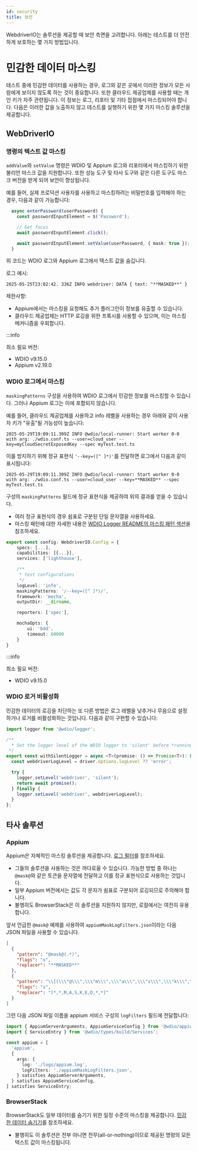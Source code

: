 ```yaml
---
id: security
title: 보안
---
```


WebdriverIO는 솔루션을 제공할 때 보안 측면을 고려합니다. 아래는 테스트를 더 안전하게 보호하는 몇 가지 방법입니다.

# 민감한 데이터 마스킹

테스트 중에 민감한 데이터를 사용하는 경우, 로그와 같은 곳에서 이러한 정보가 모든 사람에게 보이지 않도록 하는 것이 중요합니다. 또한 클라우드 제공업체를 사용할 때는 개인 키가 자주 관련됩니다. 이 정보는 로그, 리포터 및 기타 접점에서 마스킹되어야 합니다. 다음은 이러한 값을 노출하지 않고 테스트를 실행하기 위한 몇 가지 마스킹 솔루션을 제공합니다.

## WebDriverIO

### 명령의 텍스트 값 마스킹

`addValue`와 `setValue` 명령은 WDIO 및 Appium 로그와 리포터에서 마스킹하기 위한 불리언 마스크 값을 지원합니다. 또한 성능 도구 및 타사 도구와 같은 다른 도구도 마스크 버전을 받게 되어 보안이 향상됩니다.

예를 들어, 실제 프로덕션 사용자를 사용하고 마스킹하려는 비밀번호를 입력해야 하는 경우, 다음과 같이 가능합니다:

```ts
  async enterPassword(userPassword) {
    const passwordInputElement = $('Password');

    // Get focus
    await passwordInputElement.click();

    await passwordInputElement.setValue(userPassword, { mask: true });
  }
```

위 코드는 WDIO 로그와 Appium 로그에서 텍스트 값을 숨깁니다.

로그 예시:
```text
2025-05-25T23:02:42. 336Z INFO webdriver: DATA { text: "**MASKED**" }
```

제한사항:
  - Appium에서는 마스킹을 요청해도 추가 플러그인이 정보를 유출할 수 있습니다.
  - 클라우드 제공업체는 HTTP 로깅을 위한 프록시를 사용할 수 있으며, 이는 마스킹 메커니즘을 우회합니다.

:::info

최소 필요 버전:
 - WDIO v9.15.0
 - Appium v2.19.0

### WDIO 로그에서 마스킹

`maskingPatterns` 구성을 사용하여 WDIO 로그에서 민감한 정보를 마스킹할 수 있습니다. 그러나 Appium 로그는 이에 포함되지 않습니다.

예를 들어, 클라우드 제공업체를 사용하고 info 레벨을 사용하는 경우 아래와 같이 사용자 키가 "유출"될 가능성이 높습니다:

```text
2025-05-29T19:09:11.309Z INFO @wdio/local-runner: Start worker 0-0 with arg: ./wdio.conf.ts --user=cloud_user --key=myCloudSecretExposedKey --spec myTest.test.ts
```

이를 방지하기 위해 정규 표현식 `'--key=([^ ]*)'`를 전달하면 로그에서 다음과 같이 표시됩니다:

```text
2025-05-29T19:09:11.309Z INFO @wdio/local-runner: Start worker 0-0 with arg: ./wdio.conf.ts --user=cloud_user --key=**MASKED** --spec myTest.test.ts
```

구성의 `maskingPatterns` 필드에 정규 표현식을 제공하여 위의 결과를 얻을 수 있습니다.
  - 여러 정규 표현식의 경우 쉼표로 구분된 단일 문자열을 사용하세요.
  - 마스킹 패턴에 대한 자세한 내용은 [WDIO Logger README의 마스킹 패턴 섹션](https://github.com/webdriverio/webdriverio/blob/main/packages/wdio-logger/README.md#masking-patterns)을 참조하세요.

```ts
export const config: WebdriverIO.Config = {
    specs: [...],
    capabilities: [{...}],
    services: ['lighthouse'],

    /**
     * test configurations
     */
    logLevel: 'info',
    maskingPatterns: '/--key=([^ ]*)/',
    framework: 'mocha',
    outputDir: __dirname,

    reporters: ['spec'],

    mochaOpts: {
        ui: 'bdd',
        timeout: 60000
    }
}
```

:::info

최소 필요 버전:
 - WDIO v9.15.0

### WDIO 로거 비활성화

민감한 데이터의 로깅을 차단하는 또 다른 방법은 로그 레벨을 낮추거나 무음으로 설정하거나 로거를 비활성화하는 것입니다.
다음과 같이 구현할 수 있습니다:

```ts
import logger from '@wdio/logger';

/**
  * Set the logger level of the WDIO logger to 'silent' before *running a promise, which helps hide sensitive information in the logs.
 */
export const withSilentLogger = async <T>(promise: () => Promise<T>): Promise<T> => {
  const webdriverLogLevel = driver.options.logLevel ?? 'error';

  try {
    logger.setLevel('webdriver', 'silent');
    return await promise();
  } finally {
    logger.setLevel('webdriver', webdriverLogLevel);
  }
};
```

## 타사 솔루션

### Appium
Appium은 자체적인 마스킹 솔루션을 제공합니다. [로그 필터](https://appium.io/docs/en/2.0/guides/log-filters/)를 참조하세요.
 - 그들의 솔루션을 사용하는 것은 까다로울 수 있습니다. 가능한 방법 중 하나는 `@mask@`와 같은 토큰을 문자열에 전달하고 이를 정규 표현식으로 사용하는 것입니다.
 - 일부 Appium 버전에서는 값도 각 문자가 쉼표로 구분되어 로깅되므로 주의해야 합니다.
 - 불행히도 BrowserStack은 이 솔루션을 지원하지 않지만, 로컬에서는 여전히 유용합니다.
 
앞서 언급한 `@mask@` 예제를 사용하여 `appiumMaskLogFilters.json`이라는 다음 JSON 파일을 사용할 수 있습니다.
```json
[
  {
    "pattern": "@mask@(.*)",
    "flags": "s",
    "replacer": "**MASKED**"
  },
  {
    "pattern": "\\[(\\\"@\\\",\\\"m\\\",\\\"a\\\",\\\"s\\\",\\\"k\\\",\\\"@\\\",\\S+)\\]",
    "flags": "s",
    "replacer": "[*,*,M,A,S,K,E,D,*,*]"
  }
]
```

그런 다음 JSON 파일 이름을 appium 서비스 구성의 `logFilters` 필드에 전달합니다:
```ts
import { AppiumServerArguments, AppiumServiceConfig } from '@wdio/appium-service';
import { ServiceEntry } from '@wdio/types/build/Services';

const appium = [
  'appium',
  {
    args: {
      log: './logs/appium.log',
      logFilters: './appiumMaskLogFilters.json',
    } satisfies AppiumServerArguments,
  } satisfies AppiumServiceConfig,
] satisfies ServiceEntry;
```

### BrowserStack

BrowserStack도 일부 데이터를 숨기기 위한 일정 수준의 마스킹을 제공합니다. [민감한 데이터 숨기기](https://www.browserstack.com/docs/automate/selenium/hide-sensitive-data)를 참조하세요.
 - 불행히도 이 솔루션은 전부 아니면 전무(all-or-nothing)이므로 제공된 명령의 모든 텍스트 값이 마스킹됩니다.